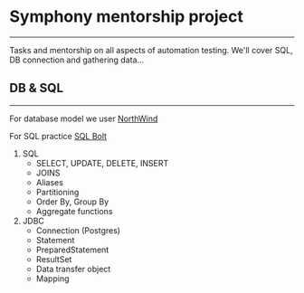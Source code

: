 # Symphony mentorship project

---

Tasks and mentorship on all aspects of automation testing. We'll cover SQL, DB connection and gathering data...

## DB & SQL

---

For database model we user [NorthWind](https://docs.yugabyte.com/latest/sample-data/northwind/)

For SQL practice [SQL Bolt](https://sqlbolt.com/lesson/select_queries_introduction)

1. SQL
    - SELECT, UPDATE, DELETE, INSERT
    - JOINS
    - Aliases
    - Partitioning
    - Order By, Group By
    - Aggregate functions
2. JDBC
   - Connection (Postgres)
   - Statement
   - PreparedStatement
   - ResultSet
   - Data transfer object
   - Mapping

